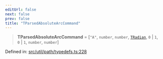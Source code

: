 ```yaml
---
editUrl: false
next: false
prev: false
title: "TParsedAbsoluteArcCommand"
---
```


> **TParsedAbsoluteArcCommand** = \[`"A"`, `number`, `number`, [`TRadian`](/api/type-aliases/tradian/), `0` \| `1`, `0` \| `1`, `number`, `number`\]

Defined in: [src/util/path/typedefs.ts:228](https://github.com/fabricjs/fabric.js/blob/977f797255d8c56b5b68360b0d45bed33697d2e8/src/util/path/typedefs.ts#L228)
